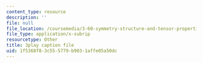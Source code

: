 ```yaml
---
content_type: resource
description: ''
file: null
file_location: /coursemedia/3-60-symmetry-structure-and-tensor-properties-of-materials-fall-2005/1f5368f83c555779b9031affe05a50dc_Z7ftUJAx-1E.vtt
file_type: application/x-subrip
resourcetype: Other
title: 3play caption file
uid: 1f5368f8-3c55-5779-b903-1affe05a50dc
---
```

